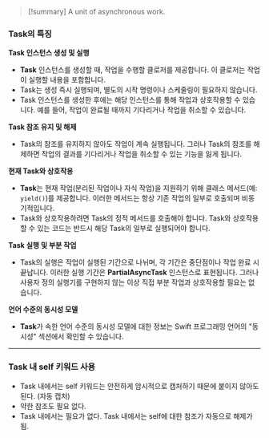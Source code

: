 >[!summary]
>A unit of asynchronous work.
### Task의 특징

**Task 인스턴스 생성 및 실행**

- **Task** 인스턴스를 생성할 때, 작업을 수행할 클로저를 제공합니다. 이 클로저는 작업이 실행할 내용을 포함합니다.
- Task는 생성 즉시 실행되며, 별도의 시작 명령이나 스케줄링이 필요하지 않습니다.
- Task 인스턴스를 생성한 후에는 해당 인스턴스를 통해 작업과 상호작용할 수 있습니다. 예를 들어, 작업이 완료될 때까지 기다리거나 작업을 취소할 수 있습니다.

**Task 참조 유지 및 해제**

- Task의 참조를 유지하지 않아도 작업이 계속 실행됩니다. 그러나 Task의 참조를 해제하면 작업의 결과를 기다리거나 작업을 취소할 수 있는 기능을 잃게 됩니다.

**현재 Task와 상호작용**

- **Task**는 현재 작업(분리된 작업이나 자식 작업)을 지원하기 위해 클래스 메서드(예: `yield()`)를 제공합니다. 이러한 메서드는 항상 기존 작업의 일부로 호출되며 비동기적입니다.
- Task와 상호작용하려면 Task의 정적 메서드를 호출해야 합니다. Task와 상호작용할 수 있는 코드는 반드시 해당 Task의 일부로 실행되어야 합니다.

**Task 실행 및 부분 작업**

- Task의 실행은 작업이 실행된 기간으로 나뉘며, 각 기간은 중단점이나 작업 완료 시 끝납니다. 이러한 실행 기간은 **PartialAsyncTask** 인스턴스로 표현됩니다. 그러나 사용자 정의 실행기를 구현하지 않는 이상 직접 부분 작업과 상호작용할 필요는 없습니다.

**언어 수준의 동시성 모델**

- **Task**가 속한 언어 수준의 동시성 모델에 대한 정보는 Swift 프로그래밍 언어의 "동시성" 섹션에서 확인할 수 있습니다.

---
### Task 내 self 키워드 사용
 - Task 내에서는 self 키워드는 안전하게 암시적으로 캡처하기 때문에 붙이지 않아도 된다. (자동 캡처)
 - 약한 참조도 필요 없다.
 - Task 내에서는 필요가 없다. Task 내에서는 self에 대한 참조가 자동으로 해제가 됨.

